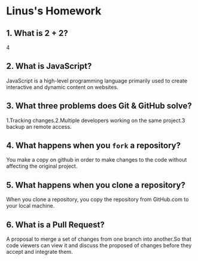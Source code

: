 # Linus's Homework

## 1. What is 2 + 2?

4

## 2. What is JavaScript?

JavaScript is a high-level programming language primarily used to create interactive and dynamic content on websites.

## 3. What three problems does Git & GitHub solve?

1.Tracking changes.2.Multiple developers working on the same project.3 backup an remote access.

## 4. What happens when you `fork` a repository?

You make a copy on github in order to make changes to the code without affecting the original project.

## 5. What happens when you clone a repository?

When you clone a repository, you copy the repository from GitHub.com to your local machine.

## 6. What is a Pull Request?

A proposal to merge a set of changes from one branch into another.So that code viewers can view it and discuss the proposed of changes before they accept and integrate them.